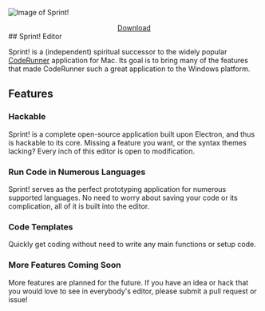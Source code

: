 ![Image of Sprint!](https://frederickgeek8.github.io/Sprint/screenshot.PNG)
<center><a href="https://github.com/FrederickGeek8/Sprint" class="btn" style="background-image: linear-gradient(120deg, rgba(#155799, 0.7), rgba(#159991, 0.7));transition:none;">Download</a></center>
## Sprint! Editor

Sprint! is a (independent) spiritual successor to the widely popular [CodeRunner](https://coderunnerapp.com/)
application for Mac. Its goal is to bring many of the features that made CodeRunner such a
great application to the Windows platform.

## Features

### Hackable

Sprint! is a complete open-source application built upon Electron, and thus is
hackable to its core. Missing a feature you want, or the syntax themes lacking?
Every inch of this editor is open to modification.

### Run Code in Numerous Languages

Sprint! serves as the perfect prototyping application for numerous supported languages.
No need to worry about saving your code or its complication, all of it is built into the editor.

### Code Templates

Quickly get coding without need to write any main functions or setup code.

### More Features Coming Soon

More features are planned for the future. If you have an idea or hack that you
would love to see in everybody's editor, please submit a pull request or issue!
